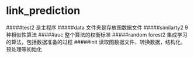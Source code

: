 # link_prediction

#####test2 是主程序
#####data 文件夹是存放图数据文件
#####similarty2 9种相似性算法
#####auc 整个算法的权衡标准
#####random forest2 集成学习的算法，包括数据准备的过程
#####init 读取图数据文件，转换数据，结构化，预处理等初始化